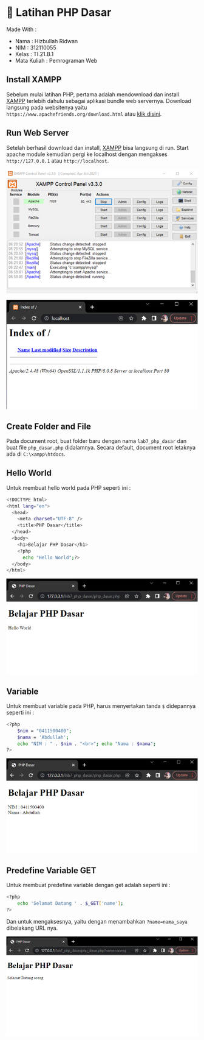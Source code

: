 # :rocket: Latihan PHP Dasar

Made With :

- Nama : Hizbullah Ridwan
- NIM : 312110055
- Kelas : TI.21.B.1
- Mata Kuliah : Pemrograman Web

## Install XAMPP

Sebelum mulai latihan PHP, pertama adalah mendownload dan install [XAMPP](https://www.apachefriends.org/) terlebih dahulu sebagai aplikasi bundle web servernya. Download langsung pada websitenya yaitu `https://www.apachefriends.org/download.html` atau [klik disini](https://www.apachefriends.org/download.html).

## Run Web Server

Setelah berhasil download dan install, [XAMPP](https://www.apachefriends.org/) bisa langsung di run. Start apache module kemudian pergi ke localhost dengan mengakses `http://127.0.0.1` atau `http://localhost`.

![Gambar 1](Screenshoots/Capture1.PNG)

![Gambar 2](Screenshoots/Capture2.PNG)

## Create Folder and File

Pada document root, buat folder baru dengan nama `lab7_php_dasar` dan buat file `php_dasar.php` didalamnya. Secara default, document root letaknya ada di `C:\xampp\htdocs`.

## Hello World

Untuk membuat hello world pada PHP seperti ini :

```bash
<!DOCTYPE html>
<html lang="en">
  <head>
    <meta charset="UTF-8" />
    <title>PHP Dasar</title>
  </head>
  <body>
    <h1>Belajar PHP Dasar</h1>
    <?php
      echo "Hello World";?>
  </body>
</html>
```

![Gambar 3](Screenshoots/Capture3.PNG)

## Variable

Untuk membuat variable pada PHP, harus menyertakan tanda `$` didepannya seperti ini :

```bash
<?php
    $nim = "0411500400";
    $nama = 'Abdullah';
    echo "NIM : " . $nim . "<br>"; echo "Nama : $nama";
?>
```

![Gambar 4](Screenshoots/Capture4.PNG)

## Predefine Variable GET

Untuk membuat predefine variable dengan get adalah seperti ini :

```bash
<?php
    echo 'Selamat Datang ' . $_GET['name'];
?>
```

Dan untuk mengaksesnya, yaitu dengan menambahkan `?name=nama_saya` dibelakang URL nya.

![Gambar 5](Screenshoots/Capture5.PNG)
